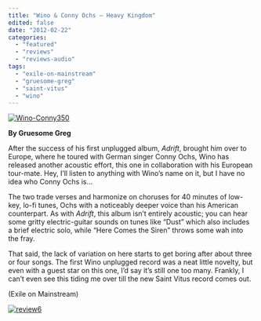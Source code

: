 ```yaml
---
title: "Wino & Conny Ochs – Heavy Kingdom"
edited: false
date: "2012-02-22"
categories:
  - "featured"
  - "reviews"
  - "reviews-audio"
tags:
  - "exile-on-mainstream"
  - "gruesome-greg"
  - "saint-vitus"
  - "wino"
---
```


[![](http://www.hellbound.ca/wp-content/uploads/2012/02/Wino-Conny350.jpg "Wino-Conny350")](http://www.hellbound.ca/wp-content/uploads/2012/02/Wino-Conny350.jpg)

**By Gruesome Greg**

After the success of his first unplugged album, _Adrift_, brought him over to Europe, where he toured with German singer Conny Ochs, Wino has released another acoustic effort, this one in collaboration with his European tour-mate. Hey, I’ll listen to anything with Wino’s name on it, but I have no idea who Conny Ochs is…

The two trade verses and harmonize on choruses for 40 minutes of low-key, lo-fi tunes, Ochs with a noticeably deeper voice than his American counterpart. As with _Adrift_, this album isn’t entirely acoustic; you can hear some gritty electric-guitar sounds on tunes like “Dust” which also includes a brief electric solo, while “Here Comes the Siren” throws some wah into the fray.

That said, the lack of variation on here starts to get boring after about three or four songs. The first Wino unplugged record was a neat little novelty, but even with a guest star on this one, I’d say it’s still one too many. Frankly, I can’t even see this tiding me over till the new Saint Vitus record comes out.

(Exile on Mainstream)

[![](http://www.hellbound.ca/wp-content/uploads/2009/08/review6.png "review6")](http://www.hellbound.ca/wp-content/uploads/2009/08/review6.png)
